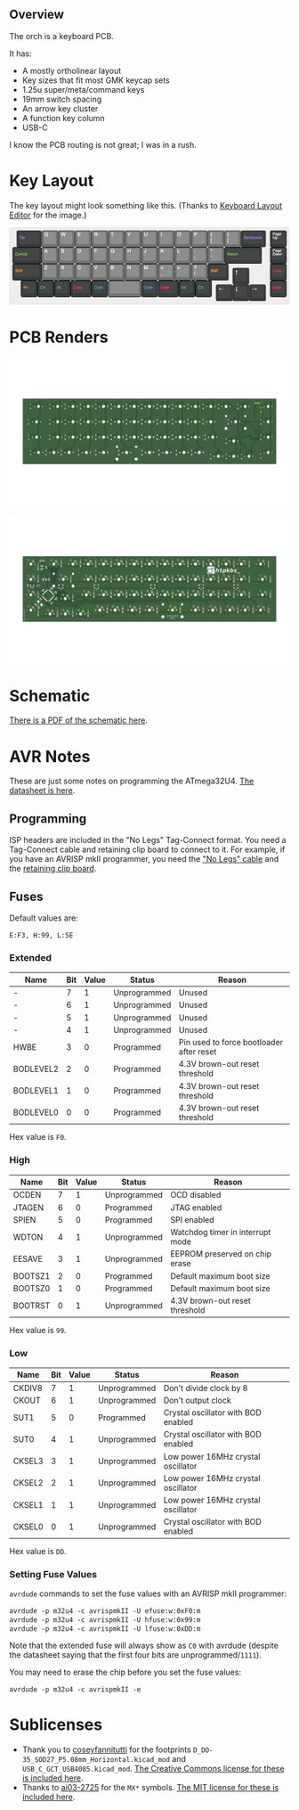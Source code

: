## Overview

The orch is a keyboard PCB.

It has:

* A mostly ortholinear layout
* Key sizes that fit most GMK keycap sets
* 1.25u super/meta/command keys
* 19mm switch spacing
* An arrow key cluster
* A function key column
* USB-C

I know the PCB routing is not great; I was in a rush.

# Key Layout

The key layout might look something like this. (Thanks to [Keyboard Layout Editor](http://www.keyboard-layout-editor.com/) for the image.)

![Key layout](assets/layout.png)

# PCB Renders

![PCB front](assets/front.png)

![PCB back](assets/back.png)

# Schematic

[There is a PDF of the schematic here](assets/schematic.pdf).

# AVR Notes

These are just some notes on programming the ATmega32U4. [The datasheet is here](http://ww1.microchip.com/downloads/en/DeviceDoc/Atmel-7766-8-bit-AVR-ATmega16U4-32U4_Datasheet.pdf).

## Programming

ISP headers are included in the "No Legs" Tag-Connect format. You need a Tag-Connect cable and retaining clip board to connect to it. For example, if you have an AVRISP mkII programmer, you need the ["No Legs" cable](https://www.tag-connect.com/product/tc2030-idc-nl) and the [retaining clip board](https://www.tag-connect.com/product/tc2030-retaining-clip-board-3-pack).

## Fuses

Default values are:

```
E:F3, H:99, L:5E
```

### Extended

| Name | Bit | Value | Status | Reason |
| --- | --- | --- | --- | --- |
| - | 7 | 1 | Unprogrammed | Unused |
| - | 6 | 1 | Unprogrammed | Unused |
| - | 5 | 1 | Unprogrammed | Unused |
| - | 4 | 1 | Unprogrammed | Unused |
| HWBE | 3 | 0 | Programmed | Pin used to force bootloader after reset |
| BODLEVEL2 | 2 | 0 | Programmed | 4.3V brown-out reset threshold |
| BODLEVEL1 | 1 | 0 | Programmed | 4.3V brown-out reset threshold |
| BODLEVEL0 | 0 | 0 | Programmed | 4.3V brown-out reset threshold |

Hex value is `F0`.

### High

| Name | Bit | Value | Status | Reason |
| --- | --- | --- | --- | --- |
| OCDEN | 7 | 1 | Unprogrammed | OCD disabled |
| JTAGEN | 6 | 0 | Programmed | JTAG enabled |
| SPIEN | 5 | 0 | Programmed | SPI enabled |
| WDTON | 4 | 1 | Unprogrammed | Watchdog timer in interrupt mode |
| EESAVE | 3 | 1 | Unprogrammed | EEPROM preserved on chip erase |
| BOOTSZ1 | 2 | 0 | Programmed | Default maximum boot size |
| BOOTSZ0 | 1 | 0 | Programmed | Default maximum boot size |
| BOOTRST | 0 | 1 | Unprogrammed | 4.3V brown-out reset threshold |

Hex value is `99`.

### Low

| Name | Bit | Value | Status | Reason |
| --- | --- | --- | --- | --- |
| CKDIV8 | 7 | 1 | Unprogrammed | Don't divide clock by 8 |
| CKOUT | 6 | 1 | Unprogrammed | Don't output clock |
| SUT1 | 5 | 0 | Programmed | Crystal oscillator with BOD enabled |
| SUT0 | 4 | 1 | Unprogrammed | Crystal oscillator with BOD enabled |
| CKSEL3 | 3 | 1 | Unprogrammed | Low power 16MHz crystal oscillator |
| CKSEL2 | 2 | 1 | Unprogrammed | Low power 16MHz crystal oscillator |
| CKSEL1 | 1 | 1 | Unprogrammed | Low power 16MHz crystal oscillator |
| CKSEL0 | 0 | 1 | Unprogrammed | Crystal oscillator with BOD enabled |

Hex value is `DD`.

### Setting Fuse Values

`avrdude` commands to set the fuse values with an AVRISP mkII programmer:

```
avrdude -p m32u4 -c avrispmkII -U efuse:w:0xF0:m
avrdude -p m32u4 -c avrispmkII -U hfuse:w:0x99:m
avrdude -p m32u4 -c avrispmkII -U lfuse:w:0xDD:m
```

Note that the extended fuse will always show as `C0` with avrdude (despite the datasheet saying that the first four bits are unprogrammed/`1111`).

You may need to erase the chip before you set the fuse values:

```
avrdude -p m32u4 -c avrispmkII -e
```

# Sublicenses

* Thank you to [coseyfannitutti](https://github.com/coseyfannitutti) for the footprints `D_DO-35_SOD27_P5.08mm_Horizontal.kicad_mod` and `USB_C_GCT_USB4085.kicad_mod`. [The Creative Commons license for these is included here](LICENSE.CFTKB).
* Thanks to [ai03-2725](https://github.com/ai03-2725) for the `MX*` symbols. [The MIT license for these is included here](LICENSE.ai03).
